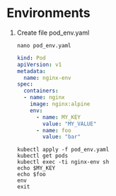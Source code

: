 # Environments

1. Create file pod_env.yaml

    ```console
    nano pod_env.yaml
    ```

    ```yaml
    kind: Pod
    apiVersion: v1
    metadata:
      name: nginx-env
    spec:
      containers:
      - name: nginx
        image: nginx:alpine
        env:
          - name: MY_KEY
            value: "MY_VALUE"
          - name: foo
            value: "bar"
    ```

    ```console
    kubectl apply -f pod_env.yaml
    kubectl get pods
    kubectl exec -ti nginx-env sh
    echo $MY_KEY
    echo $foo
    env
    exit
    ```
